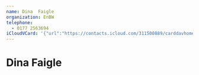 ```yaml
---
name: Dina  Faigle
organization: EnBW
telephone:
  - 0177 2563694
iCloudVCard: '{"url":"https://contacts.icloud.com/311500889/carddavhome/card/828CBF28-A78A-42CA-A200-F59208DD7B8A.vcf","etag":"\"kmfhaphg\"","data":"BEGIN:VCARD\r\nVERSION:3.0\r\nFN:\r\nN:Faigle;Dina ;;;\r\nUID:94046428-A18E-41D3-96B3-6F92C8AA0E4C\r\nPRODID:-//Apple Inc.//iOS 14.4//EN\r\nREV:2025-04-03T22:18:15Z\r\nORG:EnBW;\r\nTEL:0177 2563694\r\nEND:VCARD"}'
---
```

# Dina  Faigle